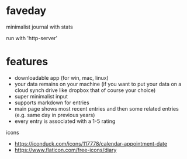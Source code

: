# faveday
minimalist journal with stats

run with 'http-server'

# features
* downloadable app (for win, mac, linux)
* your data remains on your machine (if you want to put your data on a cloud synch drive like dropbox that of course your choice)
* super minimalist input
* supports markdown for entries
* main page shows most recent entries and then some related entries (e.g. same day in previous years)
* every entry is associated with a 1-5 rating

icons
- https://iconduck.com/icons/117778/calendar-appointment-date
- https://www.flaticon.com/free-icons/diary
